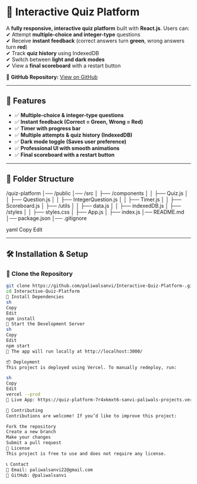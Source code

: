 # 🎯 Interactive Quiz Platform  

A **fully responsive, interactive quiz platform** built with **React.js**. Users can:  
✔ Attempt **multiple-choice and integer-type** questions  
✔ Receive **instant feedback** (correct answers turn **green**, wrong answers turn **red**)  
✔ Track **quiz history** using IndexedDB  
✔ Switch between **light and dark modes**  
✔ View a **final scoreboard** with a restart button  

🔗 **GitHub Repository:** [View on GitHub](https://github.com/paliwalsanvi/Interactive-Quiz-Platform-.git)  

---

## 🚀 Features  

- ✅ **Multiple-choice & integer-type questions**  
- ✅ **Instant feedback (Correct = Green, Wrong = Red)**  
- ✅ **Timer with progress bar**  
- ✅ **Multiple attempts & quiz history (IndexedDB)**  
- ✅ **Dark mode toggle (Saves user preference)**  
- ✅ **Professional UI with smooth animations**  
- ✅ **Final scoreboard with a restart button**  

---

## 📂 Folder Structure  

/quiz-platform │── /public │── /src │ ├── /components │ │ ├── Quiz.js │ │ ├── Question.js │ │ ├── IntegerQuestion.js │ │ ├── Timer.js │ │ ├── Scoreboard.js │ ├── /utils │ │ ├── data.js │ │ ├── indexedDB.js │ ├── /styles │ │ ├── styles.css │ ├── App.js │ ├── index.js │── README.md │── package.json │── .gitignore

yaml
Copy
Edit

---

## 🛠️ Installation & Setup  

### 🔹 Clone the Repository  
```sh
git clone https://github.com/paliwalsanvi/Interactive-Quiz-Platform-.git
cd Interactive-Quiz-Platform
🔹 Install Dependencies
sh
Copy
Edit
npm install
🔹 Start the Development Server
sh
Copy
Edit
npm start
📌 The app will run locally at http://localhost:3000/

📦 Deployment
This project is deployed using Vercel. To manually redeploy, run:

sh
Copy
Edit
vercel --prod
🔗 Live App: https://quiz-platform-7r4xkmxt6-sanvi-paliwals-projects.vercel.app

🤝 Contributing
Contributions are welcome! If you’d like to improve this project:

Fork the repository
Create a new branch
Make your changes
Submit a pull request
📜 License
This project is free to use and does not require any license.

📞 Contact
📧 Email: paliwalsanvi22@gmail.com
🔗 GitHub: @paliwalsanvi



